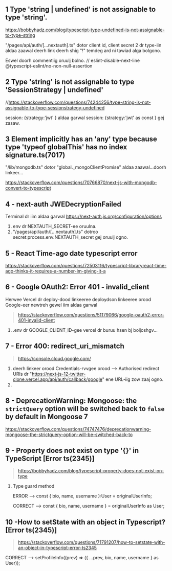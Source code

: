 ## 1 Type 'string | undefined' is not assignable to type 'string'.

https://bobbyhadz.com/blog/typescript-type-undefined-is-not-assignable-to-type-string

"/pages/api/auth/[...nextauth].ts" dotor client id, client secret 2 dr type-iin aldaa zaawal deerh link deerh shig "!" temdeg ard ni tawiad alga bolgono.

Eswel doorh commentiig oruulj bolno.
// eslint-disable-next-line @typescript-eslint/no-non-null-assertion

## 2 Type 'string' is not assignable to type 'SessionStrategy | undefined'

//https://stackoverflow.com/questions/74244256/type-string-is-not-assignable-to-type-sessionstrategy-undefined

session: {strategy:'jwt' } aldaa garwal
session: {strategy:'jwt' as const } gej zasaw.

## 3 Element implicitly has an 'any' type because type 'typeof globalThis' has no index signature.ts(7017)

"/lib/mongodb.ts" dotor "global.\_mongoClientPromise" aldaa zaawal...doorh linkeer...

https://stackoverflow.com/questions/70766870/next-js-with-mongodb-convert-to-typescript

## 4 - next-auth JWEDecryptionFailed

Terminal dr iim aldaa garwal
https://next-auth.js.org/configuration/options

1. env dr NEXTAUTH_SECRET-ee oruulna.
2. "/pages/api/auth/[...nextauth].ts" dotroo secret:process.env.NEXTAUTH_secret gej oruulj ogno.

## 5 - React Time-ago date typescript error

https://stackoverflow.com/questions/72503116/typescript-libraryreact-time-ago-thinks-it-requires-a-number-im-giving-it-a

## 6 - Google OAuth2: Error 401 - invalid_client

Herwee Vercel dr deploy-dood linkeeree deploydson linkeeree orood Google-eer newtreh gewel iim aldaa garwal

> https://stackoverflow.com/questions/51179066/google-oauth2-error-401-invalid-client

1. .env dr GOOGLE_CLIENT_ID-gee vercel dr buruu hsen bj boljoshgv...

## 7 - Error 400: redirect_uri_mismatch

> https://console.cloud.google.com/

1. deerh linkeer orood Credentials-rvvgee orood --> Authorised redirect URIs dr "https://next-js-12-twitter-clone.vercel.app/api/auth/callback/google" ene URL-iig zow zaaj ogno.
2.

## 8 - DeprecationWarning: Mongoose: the `strictQuery` option will be switched back to `false` by default in Mongoose 7

https://stackoverflow.com/questions/74747476/deprecationwarning-mongoose-the-strictquery-option-will-be-switched-back-to

## 9 - Property does not exist on type '{}' in TypeScript [Error ts(2345)]

> https://bobbyhadz.com/blog/typescript-property-does-not-exist-on-type

1. Type guard method

   ERROR --> const { bio, name, username }:User = originalUserInfo;

   CORRECT --> const { bio, name, username } = originalUserInfo as User;

## 10 -How to setState with an object in Typescript? [Error ts(2345)]

> https://stackoverflow.com/questions/71791207/how-to-setstate-with-an-object-in-typescript-error-ts2345

CORRECT --> setProfileInfo((prev) => ({ ...prev, bio, name, username } as User));
